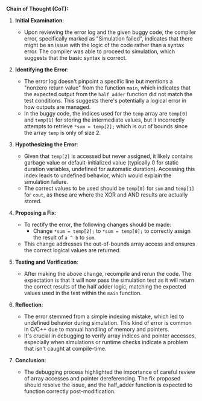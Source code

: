 **Chain of Thought (CoT):**

1. **Initial Examination**:
   - Upon reviewing the error log and the given buggy code, the compiler error, specifically marked as "Simulation failed", indicates that there might be an issue with the logic of the code rather than a syntax error. The compiler was able to proceed to simulation, which suggests that the basic syntax is correct.

2. **Identifying the Error**:
   - The error log doesn't pinpoint a specific line but mentions a "nonzero return value" from the function `main`, which indicates that the expected output from the `half_adder` function did not match the test conditions. This suggests there's potentially a logical error in how outputs are managed.
   - In the buggy code, the indices used for the `temp` array are `temp[0]` and `temp[1]` for storing the intermediate values, but it incorrectly attempts to retrieve `*sum = temp[2];` which is out of bounds since the array `temp` is only of size 2.

3. **Hypothesizing the Error**:
   - Given that `temp[2]` is accessed but never assigned, it likely contains garbage value or default-initialized value (typically 0 for static duration variables, undefined for automatic duration). Accessing this index leads to undefined behavior, which would explain the simulation failure.
   - The correct values to be used should be `temp[0]` for `sum` and `temp[1]` for `cout`, as these are where the XOR and AND results are actually stored.

4. **Proposing a Fix**:
   - To rectify the error, the following changes should be made:
     - Change `*sum = temp[2];` to `*sum = temp[0];` to correctly assign the result of `a ^ b` to `sum`.
   - This change addresses the out-of-bounds array access and ensures the correct logical values are returned.

5. **Testing and Verification**:
   - After making the above change, recompile and rerun the code. The expectation is that it will now pass the simulation test as it will return the correct results of the half adder logic, matching the expected values used in the test within the `main` function.

6. **Reflection**:
   - The error stemmed from a simple indexing mistake, which led to undefined behavior during simulation. This kind of error is common in C/C++ due to manual handling of memory and pointers.
   - It's crucial in debugging to verify array indices and pointer accesses, especially when simulations or runtime checks indicate a problem that isn't caught at compile-time.

7. **Conclusion**:
   - The debugging process highlighted the importance of careful review of array accesses and pointer dereferencing. The fix proposed should resolve the issue, and the half_adder function is expected to function correctly post-modification.